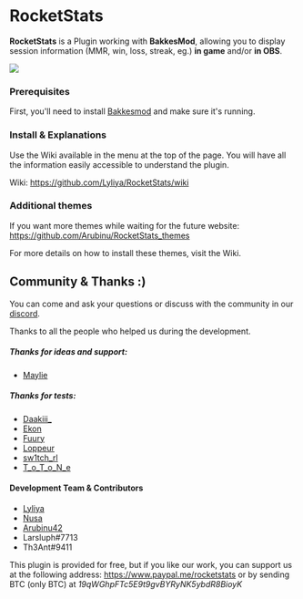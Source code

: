 # RocketStats

**RocketStats** is a Plugin working with **BakkesMod**, allowing you to display session information (MMR, win, loss, streak, eg.) **in game** and/or **in OBS**.

![](screenshot.png)

### Prerequisites

First, you'll need to install [Bakkesmod](https://www.bakkesmod.com/) and make sure it's running.

### Install & Explanations

Use the Wiki available in the menu at the top of the page. You will have all the information easily accessible to understand the plugin.

Wiki: https://github.com/Lyliya/RocketStats/wiki

### Additional themes

If you want more themes while waiting for the future website: https://github.com/Arubinu/RocketStats_themes

For more details on how to install these themes, visit the Wiki.

## Community & Thanks :)

You can come and ask your questions or discuss with the community in our [discord](https://discord.gg/weBCBE4).

Thanks to all the people who helped us during the development.

##### Thanks for ideas and support:

- [Maylie](https://www.twitch.tv/Maylie_tv)

##### Thanks for tests:

- [Daakiii\_](https://www.twitch.tv/daakiii_)
- [Ekon](https://www.twitch.tv/ekonrl)
- [Fuury](https://www.twitch.tv/FuuRy_Off)
- [Loppeur](https://www.twitch.tv/loppeur)
- [sw1tch_rl](https://www.twitch.tv/sw1tch_rl)
- [T_o_T_o_N_e](https://www.twitch.tv/t_o_t_o_n_e)

#### Development Team & Contributors

- [Lyliya](https://twitter.com/Lyliiya)
- [Nusa](https://twitter.com/NuSa_yt)
- [Arubinu42](https://www.twitch.tv/arubinu42)
- Larsluph#7713
- Th3Ant#9411

This plugin is provided for free, but if you like our work, you can support us at the following address: https://www.paypal.me/rocketstats or by sending BTC (only BTC) at _19qWGhpFTc5E9t9gvBYRyNK5ybdR8BioyK_

